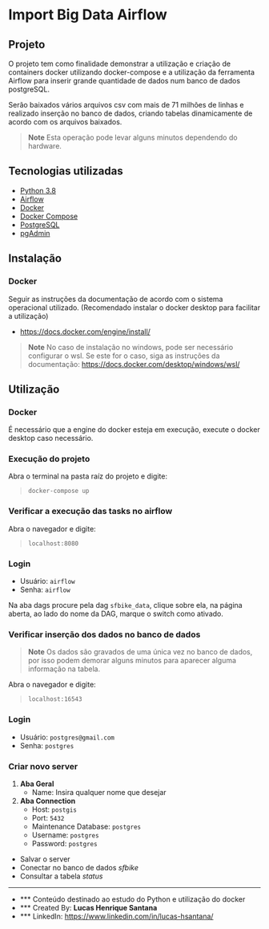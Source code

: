 # Import Big Data Airflow

## Projeto
O projeto tem como finalidade demonstrar a utilização e criação de containers docker utilizando docker-compose e a utilização da ferramenta Airflow para inserir grande quantidade de dados num banco de dados postgreSQL.

Serão baixados vários arquivos csv com mais de 71 milhões de linhas e realizado inserção no banco de dados, criando tabelas dinamicamente de acordo com os arquivos baixados.

> **Note**
> Esta operação pode levar alguns minutos dependendo do hardware.

## Tecnologias utilizadas
- [Python 3.8](https://www.python.org/)
- [Airflow](https://airflow.apache.org/)
- [Docker](https://www.docker.com/)
- [Docker Compose](https://docs.docker.com/compose/)
- [PostgreSQL](https://www.postgresql.org/)
- [pgAdmin](https://www.pgadmin.org/)

## Instalação
### Docker
Seguir as instruções da documentação de acordo com o sistema operacional utilizado. (Recomendado instalar o docker desktop para facilitar a utilização)
* https://docs.docker.com/engine/install/

> **Note**
> No caso de instalação no windows, pode ser necessário configurar o wsl. Se este for o caso, siga as instruções da documentação: https://docs.docker.com/desktop/windows/wsl/ 

## Utilização
### **Docker**
É necessário que a engine do docker esteja em execução, execute o docker desktop caso necessário.

### **Execução do projeto**
Abra o terminal na pasta raíz do projeto e digite:
>  `docker-compose up`

### **Verificar a execução das tasks no airflow**
Abra o navegador e digite:
> `localhost:8080`

### **Login**
- Usuário: `airflow`
- Senha: `airflow`

Na aba dags procure pela dag `sfbike_data`, clique sobre ela, na página aberta, ao lado do nome da DAG, marque o switch como ativado.

### **Verificar inserção dos dados no banco de dados**
> **Note**
> Os dados são gravados de uma única vez no banco de dados, por isso podem demorar alguns minutos para aparecer alguma informação na tabela.

Abra o navegador e digite:
> `localhost:16543`

### **Login**
- Usuário: `postgres@gmail.com`
- Senha: `postgres`

### **Criar novo server**
1. **Aba Geral**
    - Name: Insira qualquer nome que desejar
2. **Aba Connection**
    - Host: `postgis`
    - Port: `5432`
    - Maintenance Database: `postgres`
    - Username: `postgres`
    - Password: `postgres`

- Salvar o server
- Conectar no banco de dados _sfbike_
- Consultar a tabela _status_

---

- *** Conteúdo destinado ao estudo do Python e utilização do docker
- *** Created By: **Lucas Henrique Santana**
- *** LinkedIn: https://www.linkedin.com/in/lucas-hsantana/
